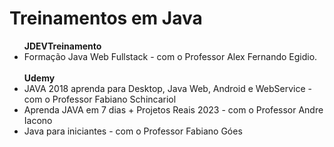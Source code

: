 <h1>Treinamentos em Java</h1>
<ul><strong>JDEVTreinamento</strong>
<li>Formação Java Web Fullstack - com o Professor Alex Fernando Egidio.</li>
<br><strong>Udemy</strong>
<li>JAVA 2018 aprenda para Desktop, Java Web, Android e WebService - com o Professor Fabiano Schincariol</li>
<li>Aprenda JAVA em 7 dias + Projetos Reais 2023 - com o Professor Andre Iacono</li>
<li>Java para iniciantes - com o Professor Fabiano Góes</li>
</ul>

 
